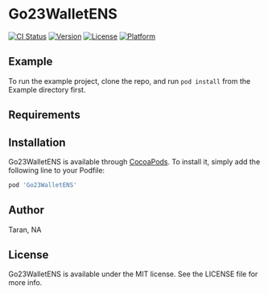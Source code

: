 # Go23WalletENS

[![CI Status](https://img.shields.io/travis/Taran/Go23WalletENS.svg?style=flat)](https://travis-ci.org/Taran/Go23WalletENS)
[![Version](https://img.shields.io/cocoapods/v/Go23WalletENS.svg?style=flat)](https://cocoapods.org/pods/Go23WalletENS)
[![License](https://img.shields.io/cocoapods/l/Go23WalletENS.svg?style=flat)](https://cocoapods.org/pods/Go23WalletENS)
[![Platform](https://img.shields.io/cocoapods/p/Go23WalletENS.svg?style=flat)](https://cocoapods.org/pods/Go23WalletENS)

## Example

To run the example project, clone the repo, and run `pod install` from the Example directory first.

## Requirements

## Installation

Go23WalletENS is available through [CocoaPods](https://cocoapods.org). To install
it, simply add the following line to your Podfile:

```ruby
pod 'Go23WalletENS'
```

## Author

Taran, NA

## License

Go23WalletENS is available under the MIT license. See the LICENSE file for more info.

